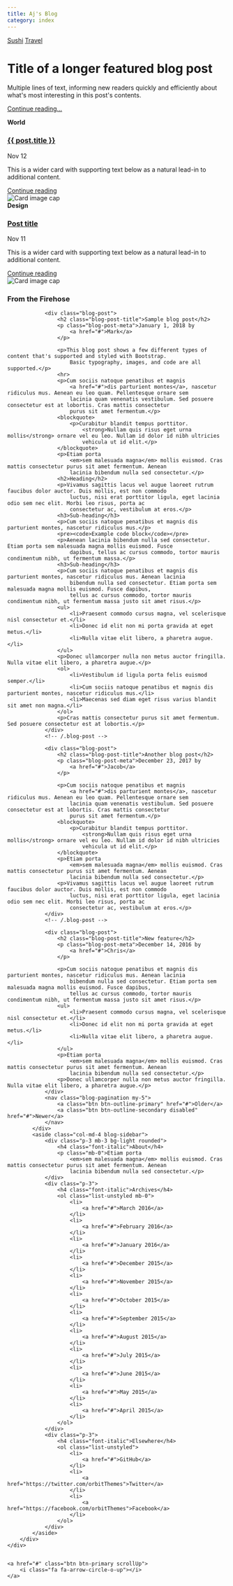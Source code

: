 ```yaml
---
title: Aj's Blog
category: index 
---
```


<!DOCTYPE html>
<html lang="en">
    <head>
        <title>Aj's Blog</title>
        <!-- Standard includes -->
        <meta charset="UTF-8">
        <meta http-equiv="X-UA-Compatible" content="IE=edge">
        <meta name="viewport" content="width=device-width, initial-scale=1, shrink-to-fit=no">
        <meta name="robots" content="index, follow">
        <link href="https://fonts.googleapis.com/css?family=Lato&display=swap" rel="stylesheet">
        <script src="https://ajax.googleapis.com/ajax/libs/jquery/3.4.1/jquery.min.js"></script>
        <link rel="stylesheet" type="text/css" href="/main.css"/>
        <!-- Bootstrap -->
        <link rel="stylesheet" href="https://stackpath.bootstrapcdn.com/bootstrap/4.1.0/css/bootstrap.min.css"
              integrity="sha384-9gVQ4dYFwwWSjIDZnLEWnxCjeSWFphJiwGPXr1jddIhOegiu1FwO5qRGvFXOdJZ4"
              crossorigin="anonymous">
        <!-- Bootstrap -->
        <!-- React -->
        <script src="https://unpkg.com/react@16/umd/react.production.min.js" crossorigin></script>
        <script src="https://unpkg.com/react-dom@16/umd/react-dom.production.min.js" crossorigin></script>
        <!-- React -->
        <!-- Standard includes -->
    </head>
<body>
    <!--Navigation bar-->
    <div id="nav-placeholder">
    </div>
    <script>
        $(function(){ $("#nav-placeholder").load("/templates/navbar.html"); });
    </script>
    <!--end of Navigation bar-->
    <div class="body-margin">
        <div class="loader"></div>

<main id="main" role="main">
    <div class="container">
        <div class="nav-scroller py-1 mb-2">
            <nav class="nav d-flex justify-content-between">
                <a class="p-2 text-muted" href="#">Sushi</a>
                <a class="p-2 text-muted" href="#">Travel</a>
            </nav>
        </div>
        <div class="jumbotron p-3 p-md-5 text-white rounded bg-dark">
            <div class="col-md-6 px-0">
                <h1 class="display-4 font-italic">Title of a longer featured blog post</h1>
                <p class="lead my-3">Multiple lines of text, informing new readers quickly and efficiently about what's most interesting in
                    this post's contents.</p>
                <p class="lead mb-0">
                    <a href="#" class="text-white font-weight-bold">Continue reading...</a>
                </p>
            </div>
        </div>
        <div class="row mb-2">
            <div class="col-md-6">
                <div class="card flex-md-row mb-4 box-shadow h-md-250">
                    <div class="card-body d-flex flex-column align-items-start">
                        <strong class="d-inline-block mb-2 text-primary">World</strong>
                        <h3 class="mb-0">
                            <a class="text-dark" href="#">{{ post.title }}</a>
                        </h3>
                        <div class="mb-1 text-muted">Nov 12</div>
                        <p class="card-text mb-auto">This is a wider card with supporting text below as a natural lead-in to additional content.</p>
                        <a href="#">Continue reading</a>
                    </div>
                    <img class="card-img-right flex-auto d-none d-md-block" src="img/thumbnail.svg" alt="Card image cap">
                </div>
            </div>
            <div class="col-md-6">
                <div class="card flex-md-row mb-4 box-shadow h-md-250">
                    <div class="card-body d-flex flex-column align-items-start">
                        <strong class="d-inline-block mb-2 text-success">Design</strong>
                        <h3 class="mb-0">
                            <a class="text-dark" href="#">Post title</a>
                        </h3>
                        <div class="mb-1 text-muted">Nov 11</div>
                        <p class="card-text mb-auto">This is a wider card with supporting text below as a natural lead-in to additional content.</p>
                        <a href="#">Continue reading</a>
                    </div>
                    <img class="card-img-right flex-auto d-none d-md-block" src="img/thumbnail.svg" alt="Card image cap">
                </div>
            </div>
        </div>
        <div class="row">
            <div class="col-md-8 blog-main">
                <h3 class="pb-3 mb-4 font-italic border-bottom">
                    From the Firehose
                </h3>

                <div class="blog-post">
                    <h2 class="blog-post-title">Sample blog post</h2>
                    <p class="blog-post-meta">January 1, 2018 by
                        <a href="#">Mark</a>
                    </p>

                    <p>This blog post shows a few different types of content that's supported and styled with Bootstrap.
                        Basic typography, images, and code are all supported.</p>
                    <hr>
                    <p>Cum sociis natoque penatibus et magnis
                        <a href="#">dis parturient montes</a>, nascetur ridiculus mus. Aenean eu leo quam. Pellentesque ornare sem
                        lacinia quam venenatis vestibulum. Sed posuere consectetur est at lobortis. Cras mattis consectetur
                        purus sit amet fermentum.</p>
                    <blockquote>
                        <p>Curabitur blandit tempus porttitor.
                            <strong>Nullam quis risus eget urna mollis</strong> ornare vel eu leo. Nullam id dolor id nibh ultricies
                            vehicula ut id elit.</p>
                    </blockquote>
                    <p>Etiam porta
                        <em>sem malesuada magna</em> mollis euismod. Cras mattis consectetur purus sit amet fermentum. Aenean
                        lacinia bibendum nulla sed consectetur.</p>
                    <h2>Heading</h2>
                    <p>Vivamus sagittis lacus vel augue laoreet rutrum faucibus dolor auctor. Duis mollis, est non commodo
                        luctus, nisi erat porttitor ligula, eget lacinia odio sem nec elit. Morbi leo risus, porta ac
                        consectetur ac, vestibulum at eros.</p>
                    <h3>Sub-heading</h3>
                    <p>Cum sociis natoque penatibus et magnis dis parturient montes, nascetur ridiculus mus.</p>
                    <pre><code>Example code block</code></pre>
                    <p>Aenean lacinia bibendum nulla sed consectetur. Etiam porta sem malesuada magna mollis euismod. Fusce
                        dapibus, tellus ac cursus commodo, tortor mauris condimentum nibh, ut fermentum massa.</p>
                    <h3>Sub-heading</h3>
                    <p>Cum sociis natoque penatibus et magnis dis parturient montes, nascetur ridiculus mus. Aenean lacinia
                        bibendum nulla sed consectetur. Etiam porta sem malesuada magna mollis euismod. Fusce dapibus,
                        tellus ac cursus commodo, tortor mauris condimentum nibh, ut fermentum massa justo sit amet risus.</p>
                    <ul>
                        <li>Praesent commodo cursus magna, vel scelerisque nisl consectetur et.</li>
                        <li>Donec id elit non mi porta gravida at eget metus.</li>
                        <li>Nulla vitae elit libero, a pharetra augue.</li>
                    </ul>
                    <p>Donec ullamcorper nulla non metus auctor fringilla. Nulla vitae elit libero, a pharetra augue.</p>
                    <ol>
                        <li>Vestibulum id ligula porta felis euismod semper.</li>
                        <li>Cum sociis natoque penatibus et magnis dis parturient montes, nascetur ridiculus mus.</li>
                        <li>Maecenas sed diam eget risus varius blandit sit amet non magna.</li>
                    </ol>
                    <p>Cras mattis consectetur purus sit amet fermentum. Sed posuere consectetur est at lobortis.</p>
                </div>
                <!-- /.blog-post -->

                <div class="blog-post">
                    <h2 class="blog-post-title">Another blog post</h2>
                    <p class="blog-post-meta">December 23, 2017 by
                        <a href="#">Jacob</a>
                    </p>

                    <p>Cum sociis natoque penatibus et magnis
                        <a href="#">dis parturient montes</a>, nascetur ridiculus mus. Aenean eu leo quam. Pellentesque ornare sem
                        lacinia quam venenatis vestibulum. Sed posuere consectetur est at lobortis. Cras mattis consectetur
                        purus sit amet fermentum.</p>
                    <blockquote>
                        <p>Curabitur blandit tempus porttitor.
                            <strong>Nullam quis risus eget urna mollis</strong> ornare vel eu leo. Nullam id dolor id nibh ultricies
                            vehicula ut id elit.</p>
                    </blockquote>
                    <p>Etiam porta
                        <em>sem malesuada magna</em> mollis euismod. Cras mattis consectetur purus sit amet fermentum. Aenean
                        lacinia bibendum nulla sed consectetur.</p>
                    <p>Vivamus sagittis lacus vel augue laoreet rutrum faucibus dolor auctor. Duis mollis, est non commodo
                        luctus, nisi erat porttitor ligula, eget lacinia odio sem nec elit. Morbi leo risus, porta ac
                        consectetur ac, vestibulum at eros.</p>
                </div>
                <!-- /.blog-post -->

                <div class="blog-post">
                    <h2 class="blog-post-title">New feature</h2>
                    <p class="blog-post-meta">December 14, 2016 by
                        <a href="#">Chris</a>
                    </p>

                    <p>Cum sociis natoque penatibus et magnis dis parturient montes, nascetur ridiculus mus. Aenean lacinia
                        bibendum nulla sed consectetur. Etiam porta sem malesuada magna mollis euismod. Fusce dapibus,
                        tellus ac cursus commodo, tortor mauris condimentum nibh, ut fermentum massa justo sit amet risus.</p>
                    <ul>
                        <li>Praesent commodo cursus magna, vel scelerisque nisl consectetur et.</li>
                        <li>Donec id elit non mi porta gravida at eget metus.</li>
                        <li>Nulla vitae elit libero, a pharetra augue.</li>
                    </ul>
                    <p>Etiam porta
                        <em>sem malesuada magna</em> mollis euismod. Cras mattis consectetur purus sit amet fermentum. Aenean
                        lacinia bibendum nulla sed consectetur.</p>
                    <p>Donec ullamcorper nulla non metus auctor fringilla. Nulla vitae elit libero, a pharetra augue.</p>
                </div>
                <nav class="blog-pagination my-5">
                    <a class="btn btn-outline-primary" href="#">Older</a>
                    <a class="btn btn-outline-secondary disabled" href="#">Newer</a>
                </nav>
            </div>
            <aside class="col-md-4 blog-sidebar">
                <div class="p-3 mb-3 bg-light rounded">
                    <h4 class="font-italic">About</h4>
                    <p class="mb-0">Etiam porta
                        <em>sem malesuada magna</em> mollis euismod. Cras mattis consectetur purus sit amet fermentum. Aenean
                        lacinia bibendum nulla sed consectetur.</p>
                </div>
                <div class="p-3">
                    <h4 class="font-italic">Archives</h4>
                    <ol class="list-unstyled mb-0">
                        <li>
                            <a href="#">March 2016</a>
                        </li>
                        <li>
                            <a href="#">February 2016</a>
                        </li>
                        <li>
                            <a href="#">January 2016</a>
                        </li>
                        <li>
                            <a href="#">December 2015</a>
                        </li>
                        <li>
                            <a href="#">November 2015</a>
                        </li>
                        <li>
                            <a href="#">October 2015</a>
                        </li>
                        <li>
                            <a href="#">September 2015</a>
                        </li>
                        <li>
                            <a href="#">August 2015</a>
                        </li>
                        <li>
                            <a href="#">July 2015</a>
                        </li>
                        <li>
                            <a href="#">June 2015</a>
                        </li>
                        <li>
                            <a href="#">May 2015</a>
                        </li>
                        <li>
                            <a href="#">April 2015</a>
                        </li>
                    </ol>
                </div>
                <div class="p-3">
                    <h4 class="font-italic">Elsewhere</h4>
                    <ol class="list-unstyled">
                        <li>
                            <a href="#">GitHub</a>
                        </li>
                        <li>
                            <a href="https://twitter.com/orbitThemes">Twitter</a>
                        </li>
                        <li>
                            <a href="https://facebook.com/orbitThemes">Facebook</a>
                        </li>
                    </ol>
                </div>
            </aside>
        </div>
    </div>


    <a href="#" class="btn btn-primary scrollUp">
        <i class="fa fa-arrow-circle-o-up"></i>
    </a>
</main>
</div>
</body>

</html>
